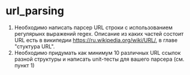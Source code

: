 # url_parsing
1. Необходимо написать парсер URL строки с использованием регулярынх выражений regex. Описание из каких частей состоит URL есть в википедии https://ru.wikipedia.org/wiki/URL/, в главе "стуктура URL".
2. Необходимо придумать как минимум 10 различных URL ссылок разной структуры и написать unit-тесты для вашего парсера (см. пункт 1)
